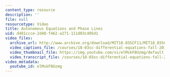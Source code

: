```yaml
---
content_type: resource
description: ''
file: null
resourcetype: Video
title: Autonomous Equations and Phase Lines
uid: d481ccce-2d48-f462-a271-111d03c405d1
video_files:
  archive_url: http://www.archive.org/download/MIT18.03SCF11/MIT18_03SC_110720_D3_300k.mp4
  video_captions_file: /courses/18-03sc-differential-equations-fall-2011/108d50c2adc35d3e9f01a92d53f467f2_elMskF8Uzmg.vtt
  video_thumbnail_file: https://img.youtube.com/vi/elMskF8Uzmg/default.jpg
  video_transcript_file: /courses/18-03sc-differential-equations-fall-2011/e8a9da621b01373d006f61f210092f9e_elMskF8Uzmg.pdf
video_metadata:
  youtube_id: elMskF8Uzmg
---
```

